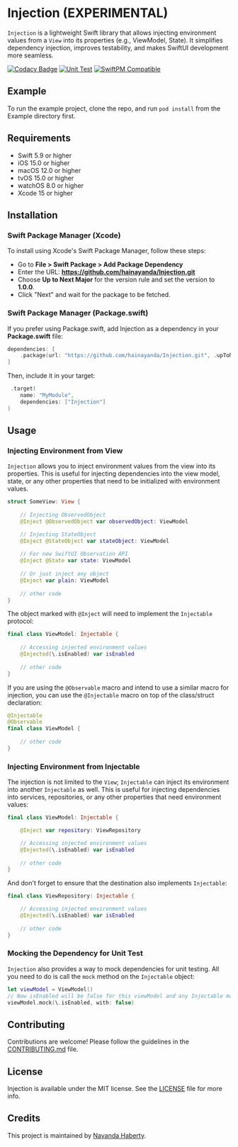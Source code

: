 # Injection (EXPERIMENTAL)

`Injection` is a lightweight Swift library that allows injecting environment values from a `View` into its properties (e.g., ViewModel, State). It simplifies dependency injection, improves testability, and makes SwiftUI development more seamless.

[![Codacy Badge](https://app.codacy.com/project/badge/Grade/8e40c3e960d24b82b8f64224f19bda38)](https://app.codacy.com/gh/hainayanda/Injection/dashboard?utm_source=gh&utm_medium=referral&utm_content=&utm_campaign=Badge_grade)
[![Unit Test](https://github.com/hainayanda/Injection/actions/workflows/test.yml/badge.svg)](https://github.com/hainayanda/Injection/actions/workflows/test.yml)
[![SwiftPM Compatible](https://img.shields.io/badge/SwiftPM-Compatible-brightgreen)](https://swift.org/package-manager/)

## Example

To run the example project, clone the repo, and run `pod install` from the Example directory first.

## Requirements

- Swift 5.9 or higher
- iOS 15.0 or higher
- macOS 12.0 or higher
- tvOS 15.0 or higher
- watchOS 8.0 or higher
- Xcode 15 or higher

## Installation

### Swift Package Manager (Xcode)

To install using Xcode's Swift Package Manager, follow these steps:

- Go to **File > Swift Package > Add Package Dependency**
- Enter the URL: **<https://github.com/hainayanda/Injection.git>**
- Choose **Up to Next Major** for the version rule and set the version to **1.0.0**.
- Click "Next" and wait for the package to be fetched.

### Swift Package Manager (Package.swift)

If you prefer using Package.swift, add Injection as a dependency in your **Package.swift** file:

```swift
dependencies: [
    .package(url: "https://github.com/hainayanda/Injection.git", .upToNextMajor(from: "1.0.0"))
]
```

Then, include it in your target:

```swift
 .target(
    name: "MyModule",
    dependencies: ["Injection"]
)
```

## Usage

### Injecting Environment from View

`Injection` allows you to inject environment values from the view into its properties. This is useful for injecting dependencies into the view model, state, or any other properties that need to be initialized with environment values.

```swift
struct SomeView: View {
    
    // Injecting ObservedObject
    @Inject @ObservedObject var observedObject: ViewModel

    // Injecting StateObject
    @Inject @StateObject var stateObject: ViewModel
    
    // For new SwiftUI Observation API
    @Inject @State var state: ViewModel
    
    // Or just inject any object
    @Inject var plain: ViewModel
    
    // other code
}
```

The object marked with `@Inject` will need to implement the `Injectable` protocol:

```swift
final class ViewModel: Injectable {
    
    // Accessing injected environment values
    @Injected(\.isEnabled) var isEnabled
        
    // other code
}
```

If you are using the `@Observable` macro and intend to use a similar macro for injection, you can use the `@Injectable` macro on top of the class/struct declaration:

```swift
@Injectable
@Observable
final class ViewModel {
        
    // other code
}
```

### Injecting Environment from Injectable

The injection is not limited to the `View`; `Injectable` can inject its environment into another `Injectable` as well. This is useful for injecting dependencies into services, repositories, or any other properties that need environment values:

```swift
final class ViewModel: Injectable {

    @Inject var repository: ViewRepository

    // Accessing injected environment values
    @Injected(\.isEnabled) var isEnabled
        
    // other code
}
```

And don't forget to ensure that the destination also implements `Injectable`:

```swift
final class ViewRepository: Injectable {

    // Accessing injected environment values
    @Injected(\.isEnabled) var isEnabled
        
    // other code
}
```

### Mocking the Dependency for Unit Test

`Injection` also provides a way to mock dependencies for unit testing. All you need to do is call the `mock` method on the `Injectable` object:

```swift
let viewModel = ViewModel()
// Now isEnabled will be false for this viewModel and any Injectable marked as @Inject within this instance.
viewModel.mock(\.isEnabled, with: false)
```

## Contributing

Contributions are welcome! Please follow the guidelines in the [CONTRIBUTING.md](CONTRIBUTING.md) file.

## License

Injection is available under the MIT license. See the [LICENSE](LICENSE) file for more info.

## Credits

This project is maintained by [Nayanda Haberty](hainayanda@outlook.com).
